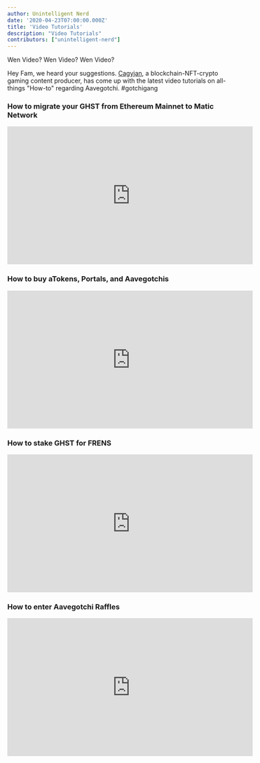 ```yaml
---
author: Unintelligent Nerd
date: '2020-04-23T07:00:00.000Z'
title: 'Video Tutorials'
description: "Video Tutorials"
contributors: ["unintelligent-nerd"]
---
```


Wen Video? Wen Video? Wen Video?

Hey Fam, we heard your suggestions. [Cagyjan](https://www.youtube.com/c/CAGYJAN/about), a blockchain-NFT-crypto gaming content producer, has come up with the latest video tutorials on all-things "How-to" regarding Aavegotchi. #gotchigang

### How to migrate your GHST from Ethereum Mainnet to Matic Network
<iframe width="560" height="315" src="https://www.youtube.com/embed/7H22_refiQM" frameborder="0" allow="accelerometer; autoplay; clipboard-write; encrypted-media; gyroscope; picture-in-picture" allowfullscreen></iframe>

### How to buy aTokens, Portals, and Aavegotchis
<iframe width="560" height="315" src="https://www.youtube.com/embed/Un9BTNzNS7c" frameborder="0" allow="accelerometer; autoplay; clipboard-write; encrypted-media; gyroscope; picture-in-picture" allowfullscreen></iframe>

### How to stake GHST for FRENS
<iframe width="560" height="315" src="https://www.youtube.com/embed/ZIs06EqGE-U" frameborder="0" allow="accelerometer; autoplay; clipboard-write; encrypted-media; gyroscope; picture-in-picture" allowfullscreen></iframe>

### How to enter Aavegotchi Raffles
<iframe width="560" height="315" src="https://www.youtube.com/embed/gRfdL_0_ArA" frameborder="0" allow="accelerometer; autoplay; clipboard-write; encrypted-media; gyroscope; picture-in-picture" allowfullscreen></iframe>